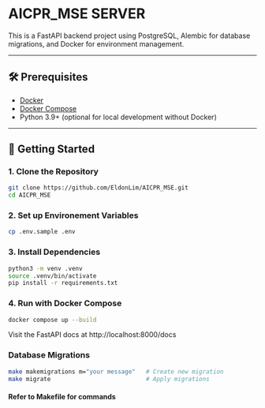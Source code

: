 # AICPR_MSE SERVER

This is a FastAPI backend project using PostgreSQL, Alembic for database migrations, and Docker for environment management.

---

## 🛠 Prerequisites

- [Docker](https://docs.docker.com/get-docker/)
- [Docker Compose](https://docs.docker.com/compose/install/)
- Python 3.9+ (optional for local development without Docker)

---

## 🚀 Getting Started

### 1. Clone the Repository

```bash
git clone https://github.com/EldonLim/AICPR_MSE.git
cd AICPR_MSE
```

### 2. Set up Environement Variables
```bash
cp .env.sample .env
```

### 3. Install Dependencies
```bash
python3 -m venv .venv
source .venv/bin/activate
pip install -r requirements.txt
```

### 4. Run with Docker Compose
```bash
docker compose up --build
```
Visit the FastAPI docs at http://localhost:8000/docs

### Database Migrations
```bash
make makemigrations m="your message"   # Create new migration
make migrate                           # Apply migrations
```

#### Refer to Makefile for commands

